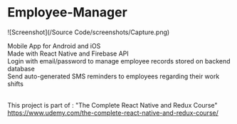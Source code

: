 # Employee-Manager

![Screenshot](/Source Code/screenshots/Capture.png)

Mobile App for Android and iOS<br/>
Made with React Native and Firebase API<br/>
Login with email/password to manage employee records stored on backend database<br/>
Send auto-generated SMS reminders to employees regarding their work shifts<br/><br/>

This project is part of : "The Complete React Native and Redux Course"<br/>
https://www.udemy.com/the-complete-react-native-and-redux-course/
